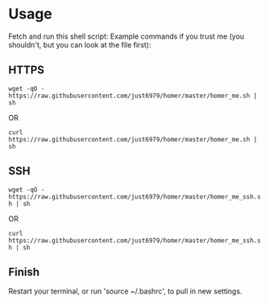 # Usage

Fetch and run this shell script:
Example commands if you trust me (you shouldn't, but you can look at the file first):

## HTTPS

`wget -qO - https://raw.githubusercontent.com/just6979/homer/master/homer_me.sh | sh`

OR

`curl https://raw.githubusercontent.com/just6979/homer/master/homer_me.sh | sh`

## SSH
`wget -qO - https://raw.githubusercontent.com/just6979/homer/master/homer_me_ssh.sh | sh`

OR

`curl https://raw.githubusercontent.com/just6979/homer/master/homer_me_ssh.sh | sh`

## Finish

Restart your terminal, or run 'source ~/.bashrc', to pull in new settings.
